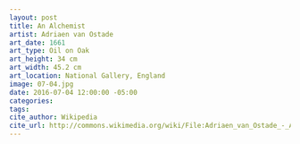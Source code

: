 ```yaml
---
layout: post
title: An Alchemist
artist: Adriaen van Ostade
art_date: 1661
art_type: Oil on Oak
art_height: 34 cm
art_width: 45.2 cm
art_location: National Gallery, England
image: 07-04.jpg
date: 2016-07-04 12:00:00 -05:00
categories:
tags:
cite_author: Wikipedia
cite_url: http://commons.wikimedia.org/wiki/File:Adriaen_van_Ostade_-_Alchemist_-_WGA16738.jpg
---
```

